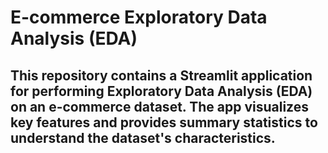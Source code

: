 # E-commerce Exploratory Data Analysis (EDA)
## This repository contains a Streamlit application for performing Exploratory Data Analysis (EDA) on an e-commerce dataset. The app visualizes key features and provides summary statistics to understand the dataset's characteristics.

